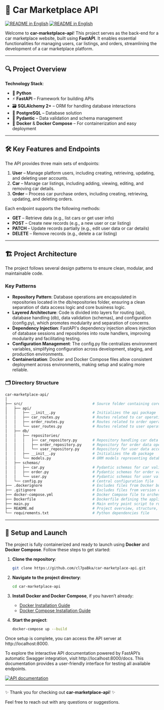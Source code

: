 # 🚗 Car Marketplace API

<a href="https://github.com/cl7paBka/car-marketplace-api/blob/main/README.md"><img alt="README in English" src="https://img.shields.io/badge/English-purple"></a>
<a href="https://github.com/cl7paBka/car-marketplace-api/blob/main/readme_assets/README_ru.md"><img alt="README in English" src="https://img.shields.io/badge/Русский-purple"></a>

Welcome to **car-marketplace-api**! This project serves as the back-end for a car marketplace website, built using **FastAPI**. It enables essential functionalities for managing users, car listings, and orders, streamlining the development of a car marketplace platform.

---

## 🔍 Project Overview

**Technology Stack**:

- 🐍 **Python**
- ⚡ **FastAPI** – Framework for building APIs
- 🗃️ **SQLAlchemy 2+** – ORM for handling database interactions
- 🐘 **PostgreSQL** – Database solution
- 📐 **Pydantic** – Data validation and schema management
- 🐳 **Docker** & **Docker Compose** – For containerization and easy deployment

---

## 🛠️ Key Features and Endpoints

The API provides three main sets of endpoints:

1. **User** – Manage platform users, including creating, retrieving, updating, and deleting user accounts.
2. **Car** – Manage car listings, including adding, viewing, editing, and removing car details.
3. **Order** – Process car purchase orders, including creating, retrieving, updating, and deleting orders.


Each endpoint supports the following methods:

- **GET** – Retrieve data (e.g., list cars or get user info)
- **POST** – Create new records (e.g., a new user or car listing)
- **PATCH** – Update records partially (e.g., edit user data or car details)
- **DELETE** – Remove records (e.g., delete a car listing)


---

## 🏗️ Project Architecture

The project follows several design patterns to ensure clean, modular, and maintainable code.

### Key Patterns

- **Repository Pattern**: Database operations are encapsulated in repositories located in the db/repositories folder, ensuring a clean separation of data access logic and core business logic.
- **Layered Architecture**: Code is divided into layers for routing (api), database handling (db), data validation (schemas), and configuration (config.py), which promotes modularity and separation of concerns.
- **Dependency Injection**: FastAPI's dependency injection allows injection of database sessions and repositories into route handlers, improving modularity and facilitating testing.
- **Configuration Management**: The config.py file centralizes environment variables, simplifying configuration across development, staging, and production environments.
- **Containerization**: Docker and Docker Compose files allow consistent deployment across environments, making setup and scaling more reliable.

### 🗂️ Directory Structure
```Bash
car-marketplace-api/
│
├── src/                                # Source folder containing core logic
│   ├── api/                
│   │   ├── __init__.py                 # Initializes the api package
│   │   ├── car_routes.py               # Routes related to car operations
│   │   ├── order_routes.py             # Routes related to order operations
│   │   └── user_routes.py              # Routes related to user operations
│   ├── db/                        
│   │   ├── repositories/                
│   │   │   ├── car_repository.py       # Repository handling car data access
│   │   │   ├── order_repository.py     # Repository for order data operations
│   │   │   └── user_repository.py      # Repository for user data access
│   │   ├── __init__.py                 # Initializes the db package
│   │   └── models.py                   # ORM models representing database tables
│   ├── schemas/                
│   │   ├── car.py                      # Pydantic schemas for car validation
│   │   ├── order.py                    # Pydantic schemas for order validation
│   │   └── user.py                     # Pydantic schemas for user validation
│   └── config.py                       # Central configuration file
├── .dockerignore                       # Excludes files from Docker build
├── .gitignore                          # Excludes files from version control
├── docker-compose.yml                  # Docker Compose file to orchestrate containers
├── Dockerfile                          # Dockerfile defining the application image
├── main.py                             # Main entry point script to run 
├── README.md                           # Project overview, structure, and usage instructions
└── requirements.txt                    # Python dependencies file
```


---

## 🚀 Setup and Launch

The project is fully containerized and ready to launch using **Docker** and **Docker Compose**. Follow these steps to get started:

1. **Clone the repository**:

   ```bash
   git clone https://github.com/cl7paBka/car-marketplace-api.git
   ```


2. **Navigate to the project directory**:

   ```bash
   cd car-marketplace-api
   ```

3. **Install Docker and Docker Compose**, if you haven’t already:

   - [Docker Installation Guide](https://docs.docker.com/get-docker/)
   - [Docker Compose Installation Guide](https://docs.docker.com/compose/install/)

4. **Start the project**:

   ```bash
   docker-compose up --build
   ```

Once setup is complete, you can access the API server at http://localhost:8000.

To explore the interactive API documentation powered by FastAPI’s automatic Swagger integration, visit http://localhost:8000/docs. This documentation provides a user-friendly interface for testing all available endpoints.

[![API documentation](https://i.postimg.cc/gknzQVZ6/NVIDIA-Share-n-OOXk-Kn-I0-N.png)](https://postimg.cc/7frrTTXx)

---

✨ Thank you for checking out **car-marketplace-api**! ✨

Feel free to reach out with any questions or suggestions.